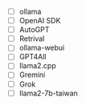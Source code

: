 * [ ] ollama
* [ ] OpenAI SDK
* [ ] AutoGPT
* [ ] Retrival
* [ ] ollama-webui
* [ ] GPT4All
* [ ] llama2.cpp
* [ ] Gremini
* [ ] Grok
* [ ] llama2-7b-taiwan
